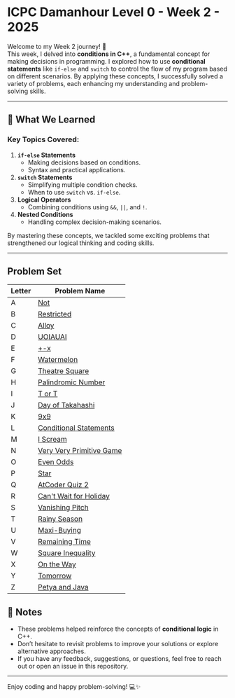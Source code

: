 # ICPC Damanhour Level 0 - Week 2 - 2025

Welcome to my Week 2 journey! 🎉  
This week, I delved into **conditions in C++**, a fundamental concept for making decisions in programming. I explored how to use **conditional statements** like `if-else` and `switch` to control the flow of my program based on different scenarios. By applying these concepts, I successfully solved a variety of problems, each enhancing my understanding and problem-solving skills.

---

## 🌟 What We Learned

### Key Topics Covered:

1. **`if-else` Statements**
   - Making decisions based on conditions.
   - Syntax and practical applications.
2. **`switch` Statements**
   - Simplifying multiple condition checks.
   - When to use `switch` vs. `if-else`.
3. **Logical Operators**
   - Combining conditions using `&&`, `||`, and `!`.
4. **Nested Conditions**
   - Handling complex decision-making scenarios.

By mastering these concepts, we tackled some exciting problems that strengthened our logical thinking and coding skills.

---

## Problem Set

| **Letter** | **Problem Name**                                                                                                                |
| ---------- | ------------------------------------------------------------------------------------------------------------------------------- |
| A          | [Not](https://github.com/Mo3bassia/Sheet-2-ICPC-Level-0-2025/blob/main/Not.cpp)                                                 |
| B          | [Restricted](https://github.com/Mo3bassia/Sheet-2-ICPC-Level-0-2025/blob/main/Restricted.cpp)                                   |
| C          | [Alloy](https://github.com/Mo3bassia/Sheet-2-ICPC-Level-0-2025/blob/main/Alloy.cpp)                                             |
| D          | [UOIAUAI](https://github.com/Mo3bassia/Sheet-2-ICPC-Level-0-2025/blob/main/UOIAUAI.cpp)                                         |
| E          | [+-x](https://github.com/Mo3bassia/Sheet-2-ICPC-Level-0-2025/blob/main/%2B-x.cpp)                                               |
| F          | [Watermelon](https://github.com/Mo3bassia/Sheet-2-ICPC-Level-0-2025/blob/main/Watermelon.cpp)                                   |
| G          | [Theatre Square](https://github.com/Mo3bassia/Sheet-2-ICPC-Level-0-2025/blob/main/Theatre%20Square.cpp)                         |
| H          | [Palindromic Number](https://github.com/Mo3bassia/Sheet-2-ICPC-Level-0-2025/blob/main/Palindromic%20Number.cpp)                 |
| I          | [T or T](https://github.com/Mo3bassia/Sheet-2-ICPC-Level-0-2025/blob/main/T%20or%20T.cpp)                                       |
| J          | [Day of Takahashi](https://github.com/Mo3bassia/Sheet-2-ICPC-Level-0-2025/blob/main/Day%20of%20Takahashi.cpp)                   |
| K          | [9x9](https://github.com/Mo3bassia/Sheet-2-ICPC-Level-0-2025/blob/main/9x9.cpp)                                                 |
| L          | [Conditional Statements](https://github.com/Mo3bassia/Sheet-2-ICPC-Level-0-2025/blob/main/Conditional%20Statements.cpp)         |
| M          | [I Scream](https://github.com/Mo3bassia/Sheet-2-ICPC-Level-0-2025/blob/main/I%20Scream.cpp)                                     |
| N          | [Very Very Primitive Game](https://github.com/Mo3bassia/Sheet-2-ICPC-Level-0-2025/blob/main/Very%20Very%20Primitive%20Game.cpp) |
| O          | [Even Odds](https://github.com/Mo3bassia/Sheet-2-ICPC-Level-0-2025/blob/main/Even%20Odds.cpp)                                   |
| P          | [Star](https://github.com/Mo3bassia/Sheet-2-ICPC-Level-0-2025/blob/main/Star.cpp)                                               |
| Q          | [AtCoder Quiz 2](https://github.com/Mo3bassia/Sheet-2-ICPC-Level-0-2025/blob/main/AtCoder%20Quiz%202.cpp)                       |
| R          | [Can't Wait for Holiday](https://github.com/Mo3bassia/Sheet-2-ICPC-Level-0-2025/blob/main/Can't%20Wait%20for%20Holiday.cpp)     |
| S          | [Vanishing Pitch](https://github.com/Mo3bassia/Sheet-2-ICPC-Level-0-2025/blob/main/Vanishing%20Pitch.cpp)                       |
| T          | [Rainy Season](https://github.com/Mo3bassia/Sheet-2-ICPC-Level-0-2025/blob/main/Rainy%20Season.cpp)                             |
| U          | [Maxi-Buying](https://github.com/Mo3bassia/Sheet-2-ICPC-Level-0-2025/blob/main/Maxi-Buying.cpp)                                 |
| V          | [Remaining Time](https://github.com/Mo3bassia/Sheet-2-ICPC-Level-0-2025/blob/main/Remaining%20Time.cpp)                         |
| W          | [Square Inequality](https://github.com/Mo3bassia/Sheet-2-ICPC-Level-0-2025/blob/main/Square%20Inequality.cpp)                   |
| X          | [On the Way](https://github.com/Mo3bassia/Sheet-2-ICPC-Level-0-2025/blob/main/On%20the%20Way.cpp)                               |
| Y          | [Tomorrow](https://github.com/Mo3bassia/Sheet-2-ICPC-Level-0-2025/blob/main/Tomorrow.cpp)                                       |
| Z          | [Petya and Java](https://github.com/Mo3bassia/Sheet-2-ICPC-Level-0-2025/blob/main/Petya%20and%20Java.cpp)                       |

## 📝 Notes

- These problems helped reinforce the concepts of **conditional logic** in C++.
- Don’t hesitate to revisit problems to improve your solutions or explore alternative approaches.
- If you have any feedback, suggestions, or questions, feel free to reach out or open an issue in this repository.

---

Enjoy coding and happy problem-solving! 💻✨
